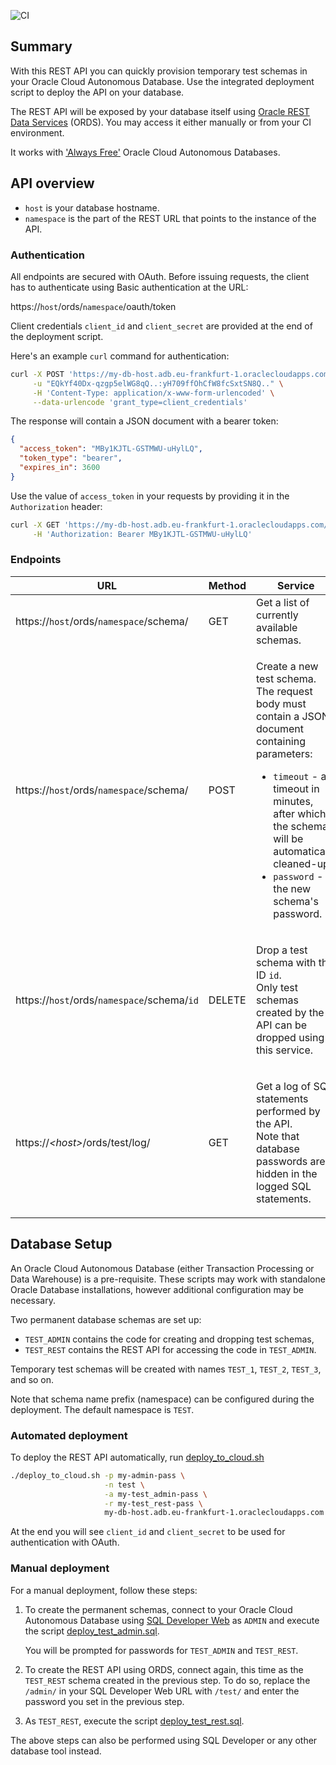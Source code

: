![CI](https://github.com/nblxa/oracle-test-schemas/workflows/CI/badge.svg)

## Summary

With this REST API you can quickly provision temporary test schemas in your Oracle Cloud Autonomous Database.
Use the integrated deployment script to deploy the API on your database.

The REST API will be exposed by your database itself using [Oracle REST Data Services](https://www.oracle.com/database/technologies/appdev/rest.html)
(ORDS). You may access it either manually or from your CI environment.

It works with ['Always Free'](https://www.oracle.com/cloud/free/) Oracle Cloud Autonomous Databases.

## API overview

* `host` is your database hostname.
* `namespace` is the part of the REST URL that points to the instance of the API.

### Authentication

All endpoints are secured with OAuth. Before issuing requests, the client has to authenticate using
Basic authentication at the URL:

https://`host`/ords/`namespace`/oauth/token

Client credentials `client_id` and `client_secret` are provided at the end of the deployment script.

Here's an example `curl` command for authentication:

```bash
curl -X POST 'https://my-db-host.adb.eu-frankfurt-1.oraclecloudapps.com/ords/test/oauth/token' \
     -u "EQkYf40Dx-qzgp5elWG8qQ..:yH709ffOhCfW8fcSxtSN8Q.." \
     -H 'Content-Type: application/x-www-form-urlencoded' \
     --data-urlencode 'grant_type=client_credentials'
```

The response will contain a JSON document with a bearer token:

```json
{
  "access_token": "MBy1KJTL-GSTMWU-uHylLQ",
  "token_type": "bearer",
  "expires_in": 3600
}
```

Use the value of `access_token` in your requests by providing it in the `Authorization` header:

```bash
curl -X GET 'https://my-db-host.adb.eu-frankfurt-1.oraclecloudapps.com/ords/test/log/' \
     -H 'Authorization: Bearer MBy1KJTL-GSTMWU-uHylLQ'
```

### Endpoints

<table>
<thead>
<tr><th>URL</th><th>Method</th><th>Service</th></tr>
</thead>
<tbody>

<tr>
<td>

https://`host`/ords/`namespace`/schema/

</td>
<td>GET</td>
<td>Get a list of currently available schemas.</td>
</tr>

<tr>
<td>

https://`host`/ords/`namespace`/schema/

</td>
<td>POST</td>
<td>

Create a new test schema.
<br />The request body must contain a JSON document containing parameters:
* `timeout` - a timeout in minutes, after which the schema will be automatically cleaned-up
* `password` - the new schema's password.

</td>
</tr>

<tr>
<td>

https://`host`/ords/`namespace`/schema/`id`

</td>
<td>DELETE</td>
<td>

Drop a test schema with the ID `id`.
<br />Only test schemas created by the API can be dropped using this service.

</td>
</tr>

<tr>
<td>
https://<i>&lt;host&gt;</i>/ords/test/log/
</td>
<td>GET</td>
<td>

Get a log of SQL statements performed by the API.
<br />Note that database passwords are hidden in the logged SQL statements.

</td>
</tr>

</tbody>
</table>

## Database Setup

An Oracle Cloud Autonomous Database (either Transaction Processing or Data Warehouse) is a pre-requisite.
These scripts may work with standalone Oracle Database installations, however additional configuration
may be necessary.

Two permanent database schemas are set up:
* `TEST_ADMIN` contains the code for creating and dropping test schemas,
* `TEST_REST` contains the REST API for accessing the code in `TEST_ADMIN`.

Temporary test schemas will be created with names `TEST_1`, `TEST_2`, `TEST_3`, and so on.

Note that schema name prefix (namespace) can be configured during the deployment.
The default namespace is `TEST`.

### Automated deployment

To deploy the REST API automatically, run [deploy_to_cloud.sh](deploy_to_cloud.sh)
```bash
./deploy_to_cloud.sh -p my-admin-pass \
                     -n test \
                     -a my-test_admin-pass \
                     -r my-test_rest-pass \
                     my-db-host.adb.eu-frankfurt-1.oraclecloudapps.com
```

At the end you will see `client_id` and `client_secret` to be used for authentication with OAuth.

### Manual deployment

For a manual deployment, follow these steps:

1. To create the permanent schemas, connect to your Oracle Cloud Autonomous Database using
   [SQL Developer Web](https://docs.oracle.com/en/cloud/paas/autonomous-data-warehouse-cloud/user/sql-developer-web.html)
   as `ADMIN` and execute the script [deploy_test_admin.sql](deploy_test_admin.sql).

   You will be prompted for passwords for `TEST_ADMIN` and `TEST_REST`.
  
2. To create the REST API using ORDS, connect again, this time as the `TEST_REST` schema created in the previous step.
   To do so, replace the `/admin/` in your SQL Developer Web URL with `/test/` and enter the password you set
   in the previous step.
   
3. As `TEST_REST`, execute the script [deploy_test_rest.sql](deploy_test_rest.sql).

The above steps can also be performed using SQL Developer or any other database tool instead.
